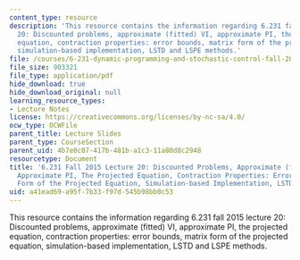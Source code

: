 ```yaml
---
content_type: resource
description: 'This resource contains the information regarding 6.231 fall 2015 lecture
  20: Discounted problems, approximate (fitted) VI, approximate PI, the projected
  equation, contraction properties: error bounds, matrix form of the projected equation,
  simulation-based implementation, LSTD and LSPE methods.'
file: /courses/6-231-dynamic-programming-and-stochastic-control-fall-2015/a41ead69a95f7b33f97d545b98bb0c53_MIT6_231F15_Lec20.pdf
file_size: 903321
file_type: application/pdf
hide_download: true
hide_download_original: null
learning_resource_types:
- Lecture Notes
license: https://creativecommons.org/licenses/by-nc-sa/4.0/
ocw_type: OCWFile
parent_title: Lecture Slides
parent_type: CourseSection
parent_uid: 4b7e0c07-417b-481b-a1c3-11a80d8c2948
resourcetype: Document
title: '6.231 Fall 2015 Lecture 20: Discounted Problems, Approximate (fitted) VI,
  Approximate PI, The Projected Equation, Contraction Properties: Error Bounds, Matrix
  Form of the Projected Equation, Simulation-based Implementation, LSTD and LSPE Methods'
uid: a41ead69-a95f-7b33-f97d-545b98bb0c53
---
```

This resource contains the information regarding 6.231 fall 2015 lecture 20: Discounted problems, approximate (fitted) VI, approximate PI, the projected equation, contraction properties: error bounds, matrix form of the projected equation, simulation-based implementation, LSTD and LSPE methods.